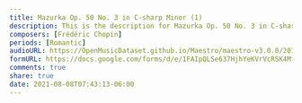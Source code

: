 ```yaml
---
title: Mazurka Op. 50 No. 3 in C-sharp Minor (1)
description: This is the description for Mazurka Op. 50 No. 3 in C-sharp Minor by Frédéric Chopin
composers: [Frédéric Chopin]
periods: [Romantic]
audioURL: https://OpenMusicDataset.github.io/Maestro/maestro-v3.0.0/2013/ORIG-MIDI_01_7_7_13_Group__MID--AUDIO_11_R1_2013_wav--3.midi
formURL: https://docs.google.com/forms/d/e/1FAIpQLSe637HjhYeKVrVcRSK4MfJVm6ge0Qq8ZWG69JknzWZrCe4uZQ/viewform
comments: true
share: true
date: 2021-08-08T07:43:13-06:00
---
```

